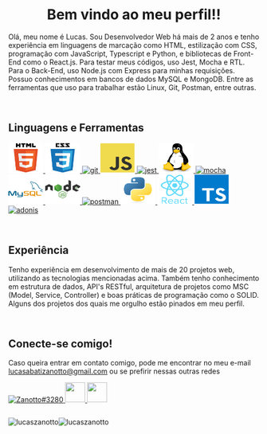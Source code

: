 
<h1 align="center">Bem vindo ao meu perfil!!</h1>

Olá, meu nome é Lucas. Sou Desenvolvedor Web há mais de 2 anos e tenho experiência em linguagens de marcação como HTML, estilização com CSS, programação com JavaScript, Typescript e Python, e bibliotecas de Front-End como o React.js. Para testar meus códigos, uso Jest, Mocha e RTL. Para o Back-End, uso Node.js com Express para minhas requisições. Possuo conhecimentos em bancos de dados MySQL e MongoDB. Entre as ferramentas que uso para trabalhar estão Linux, Git, Postman, entre outras.

<br/>

## **Linguagens e Ferramentas**
<p align="left">
  <a href="https://www.w3.org/html/" target="_blank" rel="noreferrer"> 
    <img src="https://raw.githubusercontent.com/devicons/devicon/master/icons/html5/html5-original-wordmark.svg" alt="html5" width="70" height="60"/> 
  </a> 
  <a href="https://www.w3schools.com/css/" target="_blank" rel="noreferrer"> 
    <img src="https://raw.githubusercontent.com/devicons/devicon/master/icons/css3/css3-original-wordmark.svg" alt="css3" width="70" height="60"/>
  </a> 
  <a href="https://git-scm.com/" target="_blank" rel="noreferrer"> 
    <img src="https://www.vectorlogo.zone/logos/git-scm/git-scm-icon.svg" alt="git" width="70" height="60"/> 
  </a>
  <a href="https://developer.mozilla.org/en-US/docs/Web/JavaScript" target="_blank" rel="noreferrer"> 
    <img src="https://raw.githubusercontent.com/devicons/devicon/master/icons/javascript/javascript-original.svg" alt="javascript" width="70" height="60"/>
  </a> <a href="https://jestjs.io" target="_blank" rel="noreferrer"> 
    <img src="https://www.vectorlogo.zone/logos/jestjsio/jestjsio-icon.svg" alt="jest" width="70" height="60"/> 
  </a> 
  <a href="https://www.linux.org/" target="_blank" rel="noreferrer"> 
    <img src="https://raw.githubusercontent.com/devicons/devicon/master/icons/linux/linux-original.svg" alt="linux" width="70" height="60"/> 
  </a> 
  <a href="https://mochajs.org" target="_blank" rel="noreferrer"> <img src="https://www.vectorlogo.zone/logos/mochajs/mochajs-icon.svg" alt="mocha" width="70" height="60"/>
  </a> 
  <a href="https://www.mysql.com/" target="_blank" rel="noreferrer"> 
    <img src="https://raw.githubusercontent.com/devicons/devicon/master/icons/mysql/mysql-original-wordmark.svg" alt="mysql" width="70" height="60"/> 
  </a> 
  <a href="https://nodejs.org" target="_blank" rel="noreferrer"> 
    <img src="https://raw.githubusercontent.com/devicons/devicon/master/icons/nodejs/nodejs-original-wordmark.svg" alt="nodejs" width="70" height="60"/>     </a> 
  <a href="https://postman.com" target="_blank" rel="noreferrer"> <img src="https://www.vectorlogo.zone/logos/getpostman/getpostman-icon.svg" alt="postman" width="70" height="60"/> 
  </a> 
  <a href="https://www.python.org" target="_blank" rel="noreferrer"> 
    <img src="https://raw.githubusercontent.com/devicons/devicon/master/icons/python/python-original.svg" alt="python" width="70" height="60"/> 
  </a> 
  <a href="https://reactjs.org/" target="_blank" rel="noreferrer"> 
    <img src="https://raw.githubusercontent.com/devicons/devicon/master/icons/react/react-original-wordmark.svg" alt="react" width="70" height="60"/> 
  </a> 
  <a href="https://www.typescriptlang.org/" target="_blank" rel="noreferrer"> 
    <img src="https://raw.githubusercontent.com/devicons/devicon/master/icons/typescript/typescript-original.svg" alt="typescript" width="70" height="60"/> 
  </a>
  <a href="https://adonisjs.com" target="_blank" rel="noreferrer"> 
    <img src="https://github.com/user-attachments/assets/b8666695-68dc-442b-80a9-1050bdf51014" alt="adonis" width="70" height="60"/> 
  </a> 
</p>
<br/>

## **Experiência**

Tenho experiência em desenvolvimento de mais de 20 projetos web, utilizando as tecnologias mencionadas acima. Também tenho conhecimento em estrutura de dados, API's RESTful, arquitetura de projetos como MSC (Model, Service, Controller) e boas práticas de programação como o SOLID. Alguns dos projetos dos quais me orgulho estão pinados em meu perfil.

<br/>

## **Conecte-se comigo!**
Caso queira entrar em contato comigo, pode me encontrar no meu e-mail lucasabatizanotto@gmail.com ou se prefirir nessas outras redes
<p align="left">
<a href="https://discord.gg/Zanotto#3280" target="blank"><img src="https://raw.githubusercontent.com/rahuldkjain/github-profile-readme-generator/master/src/images/icons/Social/discord.svg" alt="Zanotto#3280" height="40" width="40" />
</a>
<a href="mailto:lucasabatizanotto@gmail.com"><img src="https://img.icons8.com/color/48/000000/gmail.png" width="40" height="40"/>
</a>
<a href="https://api.whatsapp.com/send?phone=5549999271760"><img src="https://upload.wikimedia.org/wikipedia/commons/thumb/6/6b/WhatsApp.svg/600px-WhatsApp.svg.png" width="40" height="40"/>
</a>
</p>

<div style="display: flex;">
  <p><img src="https://github-readme-stats.vercel.app/api?username=lucaszanotto&show_icons=true&locale=en" alt="lucaszanotto" /></p>
  <p><img src="https://github-readme-stats.vercel.app/api/top-langs?username=lucaszanotto&show_icons=true&locale=en&layout=compact" alt="lucaszanotto" /></p>
</div>
